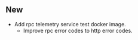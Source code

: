 ## New

- Add rpc telemetry service test docker image.
  - Improve rpc error codes to http error codes.
